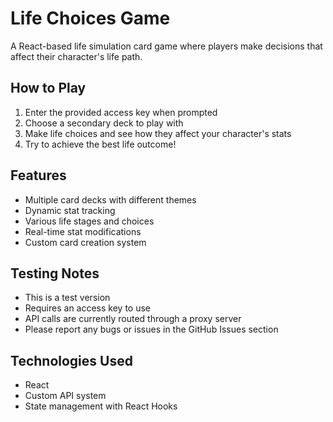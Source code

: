 # Life Choices Game

A React-based life simulation card game where players make decisions that affect their character's life path.


## How to Play

1. Enter the provided access key when prompted
2. Choose a secondary deck to play with
3. Make life choices and see how they affect your character's stats
4. Try to achieve the best life outcome!

## Features

- Multiple card decks with different themes
- Dynamic stat tracking
- Various life stages and choices
- Real-time stat modifications
- Custom card creation system

## Testing Notes

- This is a test version
- Requires an access key to use
- API calls are currently routed through a proxy server
- Please report any bugs or issues in the GitHub Issues section

## Technologies Used

- React
- Custom API system
- State management with React Hooks